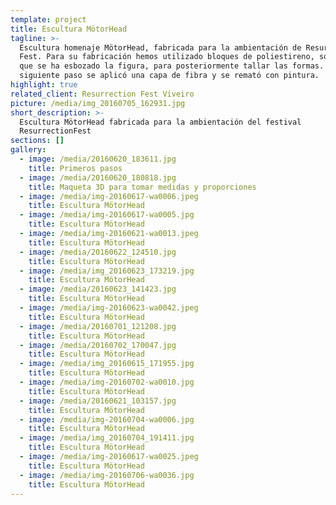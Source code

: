 ```yaml
---
template: project
title: Escultura MötorHead
tagline: >-
  Escultura homenaje MötorHead, fabricada para la ambientación de Resurrection
  Fest. Para su fabricación hemos utilizado bloques de poliestireno, sobre los
  que se ha esbozado la figura, para posteriormente tallar las formas. En el
  siguiente paso se aplicó una capa de fibra y se remató con pintura.
highlight: true
related_client: Resurrection Fest Viveiro
picture: /media/img_20160705_162931.jpg
short_description: >-
  Escultura MötorHead fabricada para la ambientación del festival
  ResurrectionFest
sections: []
gallery:
  - image: /media/20160620_183611.jpg
    title: Primeros pasos
  - image: /media/20160620_180818.jpg
    title: Maqueta 3D para tomar medidas y proporciones
  - image: /media/img-20160617-wa0006.jpeg
    title: Escultura MötorHead
  - image: /media/img-20160617-wa0005.jpg
    title: Escultura MötorHead
  - image: /media/img-20160621-wa0013.jpeg
    title: Escultura MötorHead
  - image: /media/20160622_124510.jpg
    title: Escultura MötorHead
  - image: /media/img_20160623_173219.jpg
    title: Escultura MötorHead
  - image: /media/20160623_141423.jpg
    title: Escultura MötorHead
  - image: /media/img-20160623-wa0042.jpeg
    title: Escultura MötorHead
  - image: /media/20160701_121208.jpg
    title: Escultura MötorHead
  - image: /media/20160702_170047.jpg
    title: Escultura MötorHead
  - image: /media/img_20160615_171955.jpg
    title: Escultura MötorHead
  - image: /media/img-20160702-wa0010.jpg
    title: Escultura MötorHead
  - image: /media/20160621_103157.jpg
    title: Escultura MötorHead
  - image: /media/img-20160704-wa0006.jpg
    title: Escultura MötorHead
  - image: /media/img_20160704_191411.jpg
    title: Escultura MötorHead
  - image: /media/img-20160617-wa0025.jpeg
    title: Escultura MötorHead
  - image: /media/img-20160706-wa0036.jpg
    title: Escultura MötorHead
---
```


